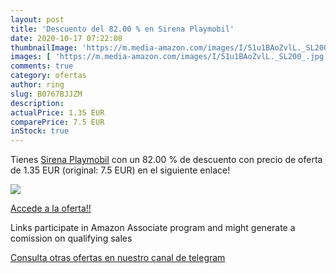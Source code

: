 ```yaml
---
layout: post
title: 'Descuento del 82.00 % en Sirena Playmobil'
date: 2020-10-17 07:22:08
thumbnailImage: 'https://m.media-amazon.com/images/I/51u1BAoZvlL._SL200_.jpg'
images: [ 'https://m.media-amazon.com/images/I/51u1BAoZvlL._SL200_.jpg' ]
comments: true
category: ofertas
author: ring
slug: B0767BJJZM
description:
actualPrice: 1.35 EUR
comparePrice: 7.5 EUR
inStock: true
---
```


Tienes [Sirena Playmobil](https://www.amazon.es/dp/B0767BJJZM/?tag=tolees-21) con un 82.00 % de descuento con precio de oferta de 1.35 EUR (original: 7.5 EUR) en el siguiente enlace!

[![](https://m.media-amazon.com/images/I/51u1BAoZvlL._SL200_.jpg)](https://www.amazon.es/dp/B0767BJJZM/?tag=tolees-21)

[Accede a la oferta!!](https://www.amazon.es/dp/B0767BJJZM/?tag=tolees-21)

Links participate in Amazon Associate program and might generate a comission on qualifying sales

[Consulta otras ofertas en nuestro canal de telegram](https://t.me/s/ofertas25)
